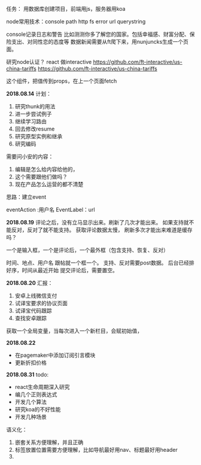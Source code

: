 任务：
用数据库创建项目，前端用js，服务器用koa

node常用技术：console  path http fs  error url  querystring

console记录日志和警告
比如测测你多了解您的国家。包括幸福感、财富分配、保险支出、对同性恋的态度等
数据新闻需要从ft爬下来，用nunjuncks生成一个页面。


研究node认证？
react 做interactive
https://github.com/ft-interactive/us-china-tariffs
https://github.com/ft-interactive/us-china-tariffs

这个组件，把值传到props，在上一个页面fetch

**2018.08.14**
计划：
1. 研究thunk的用法
2. 进一步尝试例子
3. 继续学习路由
4. 回去修改resume
5. 研究原型实例和继承
6. 研究编码

需要问小安的内容：
1. 编辑是怎么给内容给他的，
2. 这个需要跟他们做吗？
3. 现在产品怎么运营的都不清楚


思路：建立event

eventAction :用户名
EventLabel：url

**2018.08.19**
评论之后，没有立马显示出来。刷新了几次才能出来。
如果支持就不能反对，反对了就不能支持。
获取评论数据太慢，
刷新多次才能出来难道是缓存吗？

一个是输入框，一个是评论后，一个最外框（包含支持、恢复、反对）

时间、地点、用户名
跟帖就一个框一个。
支持、反对需要post数据。
后台已经排好序，时间从最近开始
提交评论后，需要置空。

**2018.08.20**
汇报：
1. 安卓上线微信支付
2. 试译宝要求的协议页面
3. 试译宝代码跟踪
4. 查找安卓跟踪

获取一个全局变量，当每次进入一个新栏目，会赋初始值，

**2018.08.22**
- 在pagemaker中添加订阅引言模块
- 更新折扣价格

**2018.08.31**
todo:
- react生命周期深入研究
- 编几个正则表达式
- 开发几个算法
- 研究koa的不好性能
- 开发几种场景


语义化：
1. 嵌套关系方便理解，并且正确
2. 标签放置位置需要方便理解，比如导航最好用nav、标题最好用header
3. 